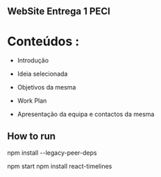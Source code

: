 ## WebSite Entrega 1 PECI
# Conteúdos :

* Introdução

* Ideia selecionada

* Objetivos da mesma

* Work Plan

* Apresentação da equipa e contactos da mesma	

## How to run

npm install --legacy-peer-deps

npm start
npm install react-timelines
